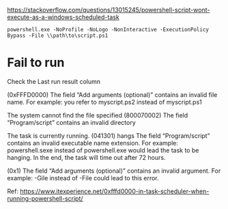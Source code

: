 https://stackoverflow.com/questions/13015245/powershell-script-wont-execute-as-a-windows-scheduled-task
```
powershell.exe -NoProfile -NoLogo -NonInteractive -ExecutionPolicy Bypass -File \\path\to\script.ps1
```
# Fail to run
Check the Last run result column

(0xFFFD0000)
The field “Add arguments (optional)” contains an invalid file name. For example: you refer to myscript.ps2 instead of myscript.ps1

The system cannot find the file specified (800070002)
The field “Program/script” contains an invalid directory

The task is currently running. (041301) hangs
The field “Program/script” contains an invalid executable name extension. For example: powershell.sexe instead of powershell.exe would lead the task to be hanging. In the end, the task will time out after 72 hours.

(0x1)
The field “Add arguments (optional)” contains an invalid argument. For example: -Gile instead of -File could lead to this error.

Ref: https://www.itexperience.net/0xfffd0000-in-task-scheduler-when-running-powershell-script/
